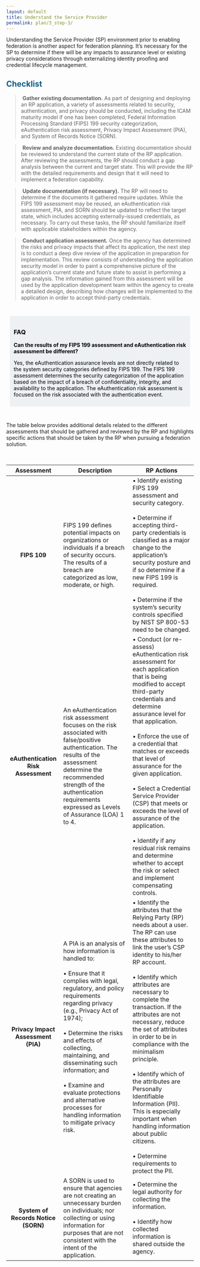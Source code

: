 ```yaml
---
layout: default
title: Understand the Service Provider
permalink: plan/3_step-3/
---
```



Understanding the Service Provider (SP) environment prior to enabling federation is another aspect for federation planning. It’s necessary for the SP to determine if there will be any impacts to assurance level or existing privacy considerations through externalizing identity proofing and credential lifecycle management. 

## <span style="color: #0C5C89">**Checklist**</span>

> <i class="fa fa-check-square-o"></i> &nbsp;**Gather existing documentation.** As part of designing and deploying an RP application, a variety of assessments related to security, authentication, and privacy should be conducted, including the ICAM maturity model if one has been completed, Federal Information Processing Standard (FIPS) 199 security categorization, eAuthentication risk assessment, Privacy Impact Assessment (PIA), and System of Records Notice (SORN). 

> <i class="fa fa-check-square-o"></i> &nbsp;**Review and analyze documentation.** Existing documentation should be reviewed to understand the current state of the RP application. After reviewing the assessments, the RP should conduct a gap analysis between the current and target state. This will provide the RP with the detailed requirements and design that it will need to implement a federation capability. 

> <i class="fa fa-check-square-o"></i> &nbsp;**Update documentation (if necessary).** The RP will need to determine if the documents it gathered require updates. While the FIPS 199 assessment may be reused, an eAuthentication risk assessment, PIA, and SORN should be updated to reflect the target state, which includes accepting externally-issued credentials, as necessary. To carry out these tasks, the RP should familiarize itself with applicable stakeholders within the agency. 

> <i class="fa fa-check-square-o"></i> &nbsp;**Conduct application assessment.** Once the agency has determined the risks and privacy impacts that affect its application, the next step is to conduct a deep dive review of the application in preparation for implementation. This review consists of understanding the application security model in order to paint a comprehensive picture of the application’s current state and future state to assist in performing a gap analysis. The information gained from this assessment will be used by the application development team within the agency to create a detailed design, describing how changes will be implemented to the application in order to accept third-party credentials.

<br>

<div style="background-color: #edf1f3;color: black;margin: 10px;padding: 10px">

<h3><span>FAQ</span></h3>
<p><strong>Can the results of my FIPS 199 assessment and eAuthentication risk assessment be different? </strong></p>

<p><span>Yes, the eAuthentication assurance levels are not directly related to the system security categories defined by FIPS 199. The FIPS 199 assessment determines the security categorization of the application based on the impact of a breach of confidentiality, integrity, and availability to the application. The eAuthentication risk assessment is focused on the risk associated with the authentication event.</span></p>

</div>

<br>

The table below provides additional details related to the different assessments that should be gathered and reviewed by the RP and highlights specific actions that should be taken by the RP when pursuing a federation solution.

<br>

| <center> Assessment </center> | <center> Description </center> | <center> RP Actions </center> | 
|:-----------------------------:|--------------------------------|------------------|
| **FIPS 109** | FIPS 199 defines potential impacts on organizations or individuals if a breach of security occurs. The results of a breach are categorized as low, moderate, or high. | • Identify existing FIPS 199 assessment and security category. <br><br> • Determine if accepting third-party credentials is classified as a major change to the application’s security posture and if so determine if a new FIPS 199 is required. <br><br> • Determine if the system’s security controls specified by NIST SP 800-53 need to be changed. | 
| **eAuthentication Risk Assessment** | An eAuthentication risk assessment focuses on the risk associated with false/positive authentication. The results of the assessment determine the recommended strength of the authentication requirements expressed as Levels of Assurance (LOA) 1 to 4. | • Conduct (or re-assess) eAuthentication risk assessment for each application that is being modified to accept third-party credentials and determine assurance level for that application. <br><br> • Enforce the use of a credential that matches or exceeds that level of assurance for the given application. <br><br> • Select a Credential Service Provider (CSP) that meets or exceeds the level of assurance of the application. <br><br> • Identify if any residual risk remains and determine whether to accept the risk or select and implement compensating controls. | 
| **Privacy Impact Assessment (PIA)** | A PIA is an analysis of how information is handled to: <br><br> • Ensure that it complies with legal, regulatory, and policy requirements regarding privacy (e.g., Privacy Act of 1974); <br><br> • Determine the risks and effects of collecting, maintaining, and disseminating such information; and <br><br> • Examine and evaluate protections and alternative processes for handling information to mitigate privacy risk. | • Identify the attributes that the Relying Party (RP) needs about a user. The RP can use these attributes to link the user’s CSP identity to his/her RP account. <br><br> • Identify which attributes are necessary to complete the transaction. If the attributes are not necessary, reduce the set of attributes in order to be in compliance with the minimalism principle. <br><br> • Identify which of the attributes are Personally Identifiable Information (PII). This is especially important when handling information about public citizens. <br><br> • Determine requirements to protect the PII. | 
| **System of Records Notice (SORN)** | A SORN is used to ensure that agencies are not creating an unnecessary burden on individuals; nor collecting or using information for purposes that are not consistent with the intent of the application. | • Determine the legal authority for collecting the information. <br><br> • Identify how collected information is shared outside the agency. |

 




 













